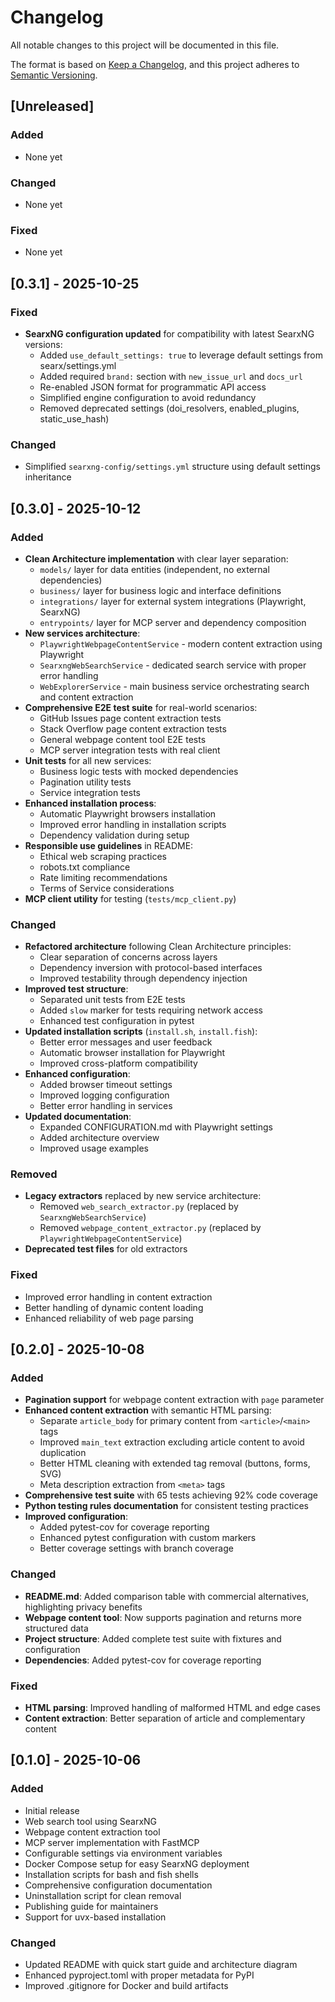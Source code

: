 # Changelog

All notable changes to this project will be documented in this file.

The format is based on [Keep a Changelog](https://keepachangelog.com/en/1.0.0/),
and this project adheres to [Semantic Versioning](https://semver.org/spec/v2.0.0.html).

## [Unreleased]

### Added
- None yet

### Changed
- None yet

### Fixed
- None yet

## [0.3.1] - 2025-10-25

### Fixed
- **SearxNG configuration updated** for compatibility with latest SearxNG versions:
  - Added `use_default_settings: true` to leverage default settings from searx/settings.yml
  - Added required `brand:` section with `new_issue_url` and `docs_url`
  - Re-enabled JSON format for programmatic API access
  - Simplified engine configuration to avoid redundancy
  - Removed deprecated settings (doi_resolvers, enabled_plugins, static_use_hash)

### Changed
- Simplified `searxng-config/settings.yml` structure using default settings inheritance

## [0.3.0] - 2025-10-12

### Added
- **Clean Architecture implementation** with clear layer separation:
  - `models/` layer for data entities (independent, no external dependencies)
  - `business/` layer for business logic and interface definitions
  - `integrations/` layer for external system integrations (Playwright, SearxNG)
  - `entrypoints/` layer for MCP server and dependency composition
- **New services architecture**:
  - `PlaywrightWebpageContentService` - modern content extraction using Playwright
  - `SearxngWebSearchService` - dedicated search service with proper error handling
  - `WebExplorerService` - main business service orchestrating search and content extraction
- **Comprehensive E2E test suite** for real-world scenarios:
  - GitHub Issues page content extraction tests
  - Stack Overflow page content extraction tests
  - General webpage content tool E2E tests
  - MCP server integration tests with real client
- **Unit tests** for all new services:
  - Business logic tests with mocked dependencies
  - Pagination utility tests
  - Service integration tests
- **Enhanced installation process**:
  - Automatic Playwright browsers installation
  - Improved error handling in installation scripts
  - Dependency validation during setup
- **Responsible use guidelines** in README:
  - Ethical web scraping practices
  - robots.txt compliance
  - Rate limiting recommendations
  - Terms of Service considerations
- **MCP client utility** for testing (`tests/mcp_client.py`)

### Changed
- **Refactored architecture** following Clean Architecture principles:
  - Clear separation of concerns across layers
  - Dependency inversion with protocol-based interfaces
  - Improved testability through dependency injection
- **Improved test structure**:
  - Separated unit tests from E2E tests
  - Added `slow` marker for tests requiring network access
  - Enhanced test configuration in pytest
- **Updated installation scripts** (`install.sh`, `install.fish`):
  - Better error messages and user feedback
  - Automatic browser installation for Playwright
  - Improved cross-platform compatibility
- **Enhanced configuration**:
  - Added browser timeout settings
  - Improved logging configuration
  - Better error handling in services
- **Updated documentation**:
  - Expanded CONFIGURATION.md with Playwright settings
  - Added architecture overview
  - Improved usage examples

### Removed
- **Legacy extractors** replaced by new service architecture:
  - Removed `web_search_extractor.py` (replaced by `SearxngWebSearchService`)
  - Removed `webpage_content_extractor.py` (replaced by `PlaywrightWebpageContentService`)
- **Deprecated test files** for old extractors

### Fixed
- Improved error handling in content extraction
- Better handling of dynamic content loading
- Enhanced reliability of web page parsing

## [0.2.0] - 2025-10-08

### Added
- **Pagination support** for webpage content extraction with `page` parameter
- **Enhanced content extraction** with semantic HTML parsing:
  - Separate `article_body` for primary content from `<article>`/`<main>` tags
  - Improved `main_text` extraction excluding article content to avoid duplication
  - Better HTML cleaning with extended tag removal (buttons, forms, SVG)
  - Meta description extraction from `<meta>` tags
- **Comprehensive test suite** with 65 tests achieving 92% code coverage
- **Python testing rules documentation** for consistent testing practices
- **Improved configuration**:
  - Added pytest-cov for coverage reporting
  - Enhanced pytest configuration with custom markers
  - Better coverage settings with branch coverage

### Changed
- **README.md**: Added comparison table with commercial alternatives, highlighting privacy benefits
- **Webpage content tool**: Now supports pagination and returns more structured data
- **Project structure**: Added complete test suite with fixtures and configuration
- **Dependencies**: Added pytest-cov for coverage reporting

### Fixed
- **HTML parsing**: Improved handling of malformed HTML and edge cases
- **Content extraction**: Better separation of article and complementary content

## [0.1.0] - 2025-10-06

### Added
- Initial release
- Web search tool using SearxNG
- Webpage content extraction tool
- MCP server implementation with FastMCP
- Configurable settings via environment variables
- Docker Compose setup for easy SearxNG deployment
- Installation scripts for bash and fish shells
- Comprehensive configuration documentation
- Uninstallation script for clean removal
- Publishing guide for maintainers
- Support for uvx-based installation

### Changed
- Updated README with quick start guide and architecture diagram
- Enhanced pyproject.toml with proper metadata for PyPI
- Improved .gitignore for Docker and build artifacts
